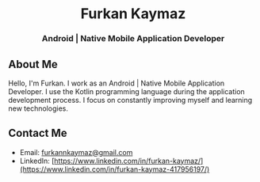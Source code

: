 <h1 align="center">Furkan Kaymaz</h1>
<h3 align="center">Android | Native Mobile Application Developer</h3>

## About Me

Hello, I'm Furkan. I work as an Android | Native Mobile Application Developer. I use the Kotlin programming language during the application development process. I focus on constantly improving myself and learning new technologies.

## Contact Me

- Email: furkannkaymaz@gmail.com
- LinkedIn: [https://www.linkedin.com/in/furkan-kaymaz/](https://www.linkedin.com/in/furkan-kaymaz-417956197/)
